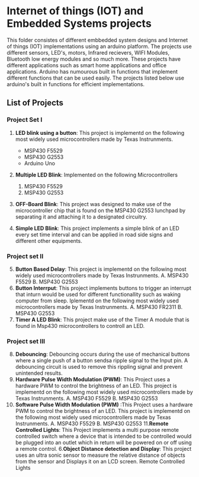 # Internet of things (IOT) and Embedded Systems projects
This folder consistes of different embbedded system designs and Internet of things (IOT) implementations using an arduino platform. The projects use different sensors, LED's, motors, Infrared recievers, WIFI Modules, Bluetooth low energy modules and so much more. These projects have different applications such as smart home applications and office applications. 
Arduino has numourous built in functions that implement different functions that can be used easily. The projects listed below use arduino's built in functions for efficient implementations. 
## List of Projects
### Project Set I
1. **LED blink using a button**: 
This project is implementd on the following most widely used microcontrollers made by Texas Instrunments.
    * MSP430 F5529
    * MSP430 G2553
    * Arduino Uno
    
2. **Multiple LED Blink**: 
Implemented on the following Microcontrollers
    1. MSP430 F5529
    1. MSP430 G2553
3. **OFF-Board Blink**: 
This project was designed to make use of the microcontroller chip that is found on the MSP430 G2553 lunchpad by separating it and attaching it to a designated circuitry.
4. **Simple LED Blink**:
This project implements a simple blink of an LED every set time interval and can be applied in road side signs and different other equipments.

### Project set II
5. **Button Based Delay**: 
This project is implementd on the following most widely used microcontrollers made by Texas Instrunments.
    A. MSP430 F5529
    B. MSP430 G2553
6. **Button Interrput**: This project implements buttons to trigger an interrupt that inturn would be used for different functionallity such as waking computer from sleep. Iplementd on the following most widely used microcontrollers made by Texas Instrunments.
    A. MSP430 FR2311
    B. MSP430 G2553
7. **Timer A LED Blink**: This project make use of the Timer A module that is found in Msp430 microcontrollers to controll an LED.


### Project set III
8. **Debouncing**: Debouncing occurs during the use of mechanical buttons where a single push of a button sendsa ripple signal to the Input pin. A debouncing circuit is used to remove this rippling signal and prevent unintended results. 
9. **Hardware Pulse Width Modulation (PWM)**: This Project uses a hardware PWM to control the brightness of an LED.
This project is implementd on the following most widely used microcontrollers made by Texas Instrunments.
    A. MSP430 F5529
    B. MSP430 G2553
10. **Software Pulse Width Modulation (PWM)** :This Project uses a hardware PWM to control the brightness of an LED.
This project is implementd on the following most widely used microcontrollers made by Texas Instrunments.
    A. MSP430 F5529
    B. MSP430 G2553
11.**Remote Controlled Lights**:
This Project implements a multi purpose remote controlled switch where a device that is intended to be controlled would be plugged into an outlet which in return will be powered on or off using a remote control.
 6.**Object Distance detection and Display**:
 This project uses an ultra sonic sensor to measure the relative distance of objects from the sensor and Displays it on an LCD screen.
 Remote Controlled Lights


